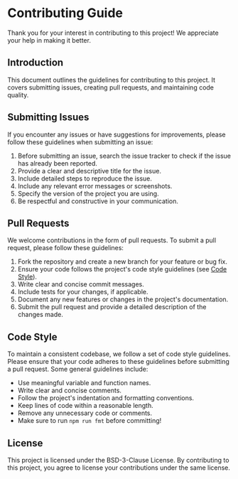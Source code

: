 # Contributing Guide

Thank you for your interest in contributing to this project! We appreciate your help in making it better.

## Introduction

This document outlines the guidelines for contributing to this project. It covers submitting issues, creating pull requests, and maintaining code quality.

## Submitting Issues

If you encounter any issues or have suggestions for improvements, please follow these guidelines when submitting an issue:

1. Before submitting an issue, search the issue tracker to check if the issue has already been reported.
2. Provide a clear and descriptive title for the issue.
3. Include detailed steps to reproduce the issue.
4. Include any relevant error messages or screenshots.
5. Specify the version of the project you are using.
6. Be respectful and constructive in your communication.

## Pull Requests

We welcome contributions in the form of pull requests. To submit a pull request, please follow these guidelines:

1. Fork the repository and create a new branch for your feature or bug fix.
2. Ensure your code follows the project's code style guidelines (see [Code Style](#code-style)).
3. Write clear and concise commit messages.
4. Include tests for your changes, if applicable.
5. Document any new features or changes in the project's documentation.
6. Submit the pull request and provide a detailed description of the changes made.

## Code Style

To maintain a consistent codebase, we follow a set of code style guidelines. Please ensure that your code adheres to these guidelines before submitting a pull request. Some general guidelines include:

- Use meaningful variable and function names.
- Write clear and concise comments.
- Follow the project's indentation and formatting conventions.
- Keep lines of code within a reasonable length.
- Remove any unnecessary code or comments.
- Make sure to run `npm run fmt` before committing!

## License

This project is licensed under the BSD-3-Clause License. By contributing to this project, you agree to license your contributions under the same license.
